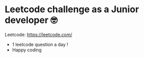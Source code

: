 # Leetcode challenge as a Junior developer 🤓

Leetcode: <https://leetcode.com/>

- 1 leetcode question a day !
- Happy coding 
